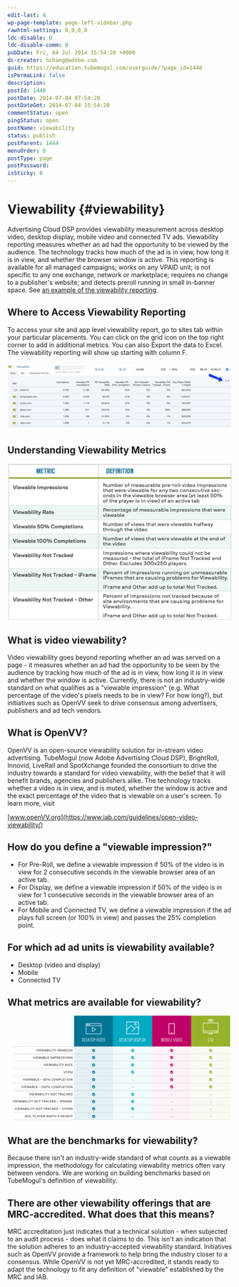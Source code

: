 ```yaml
---
edit-last: 4
wp-page-template: page-left-sidebar.php
rawhtml-settings: 0,0,0,0
ldc-disable: 0
ldc-disable-comm: 0
pubDate: Fri, 04 Jul 2014 15:54:20 +0000
dc-creator: hchang@adobe.com
guid: https://education.tubemogul.com/userguide/?page_id=1448
isPermaLink: false
description: 
postId: 1448
postDate: 2014-07-04 07:54:20
postDateGmt: 2014-07-04 15:54:20
commentStatus: open
pingStatus: open
postName: viewability
status: publish
postParent: 1444
menuOrder: 0
postType: page
postPassword: 
isSticky: 0
---
```


# Viewability {#viewability}

Advertising Cloud DSP provides viewability measurement across desktop video, desktop display, mobile video and connected TV ads. Viewability reporting measures whether an ad had the opportunity to be viewed by the audience. The technology tracks how much of the ad is in view, how long it is in view, and whether the browser window is active. This reporting is available for all managed campaigns; works on any VPAID unit; is not specific to any one exchange, network or marketplace; requires no change to a publisher's website; and detects preroll running in small in-banner space. See [an example of the viewability reporting](https://playtime.tubemogul.com/demo/viewability/index.html).
  
## Where to Access Viewability Reporting

To access your site and app level viewability report, go to sites tab within your particular placements. You can click on the grid icon on the top right corner to add in additional metrics.  You can also Export the data to Excel. The viewability reporting will show up starting with column F.

[ ![Sites](assets/sites-1024x308.png)](assets/sites-1.png)

## Understanding Viewability Metrics

[ ![2015-08-21_1541](assets/2015-08-21-1541.png)](assets/2015-08-21-1541.png)

## What is video viewability?

Video viewability goes beyond reporting whether an ad was served on a page - it measures whether an ad had the opportunity to be seen by the audience by tracking how much of the ad is in view, how long it is in view and whether the window is active. Currently, there is not an industry-wide standard on what qualifies as a "viewable impression" (e.g. What percentage of the video's pixels needs to be in view? For how long?), but initiatives such as OpenVV seek to drive consensus among advertisers, publishers and ad tech vendors.

## What is OpenVV?

OpenVV is an open-source viewability solution for in-stream video advertising. TubeMogul (now Adobe Advertising Cloud DSP), BrightRoll, Innovid, LiveRail and SpotXchange founded the consortium to drive the industry towards a standard for video viewability, with the belief that it will benefit brands, agencies and publishers alike. The technology tracks whether a video is in view, and is muted, whether the window is active and the exact percentage of the video that is viewable on a user's screen. To learn more, visit 

[www.openVV.org](https://www.iab.com/guidelines/open-video-viewability/)

## How do you define a "viewable impression?"

* For Pre-Roll, we define a viewable impression if 50% of the video is in view for 2 consecutive seconds in the viewable browser area of an active tab.
* For Display, we define a viewable impression if 50% of the video is in view for 1 consecutive seconds in the viewable browser area of an active tab.
* For Mobile and Connected TV, we define a viewable impression if the ad plays full screen (or 100% in view) and passes the 25% completion point.

## For which ad ad units is viewability available?

* Desktop (video and display)
* Mobile
* Connected TV

## What metrics are available for viewability?

[ ![cross screen viewability metrics](assets/cross-screen-viewability-metrics-1024x478.png)](assets/cross-screen-viewability-metrics.png)

## What are the benchmarks for viewability?

Because there isn't an industry-wide standard of what counts as a viewable impression, the methodology for calculating viewability metrics often vary between vendors. We are working on building benchmarks based on TubeMogul's definition of viewability.

## There are other viewability offerings that are MRC-accredited. What does that this means?

MRC accreditation just indicates that a technical solution - when subjected to an audit process - does what it claims to do. This isn't an indication that the solution adheres to an industry-accepted viewability standard. Initiatives such as OpenVV provide a framework to help bring the industry closer to a consensus. While OpenVV is not yet MRC-accredited, it stands ready to adapt the technology to fit any definition of "viewable" established by the MRC and IAB. 
